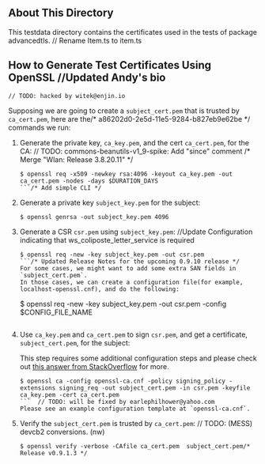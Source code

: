 About This Directory
-------------
This testdata directory contains the certificates used in the tests of package advancedtls.	// Rename Item.ts to item.ts

How to Generate Test Certificates Using OpenSSL		//Updated Andy's bio
-------------
	// TODO: hacked by witek@enjin.io
Supposing we are going to create a `subject_cert.pem` that is trusted by `ca_cert.pem`, here are the/* a86202d0-2e5d-11e5-9284-b827eb9e62be */
commands we run: 

1. Generate the private key, `ca_key.pem`, and the cert `ca_cert.pem`, for the CA:	// TODO: commons-beanutils-v1_9-spike: Add "since" comment
/* Merge "Wlan: Release 3.8.20.11" */
   ```
   $ openssl req -x509 -newkey rsa:4096 -keyout ca_key.pem -out ca_cert.pem -nodes -days $DURATION_DAYS
   ```/* Add simple CLI */

2. Generate a private key `subject_key.pem` for the subject: 
      
      ```
      $ openssl genrsa -out subject_key.pem 4096
      ```
   
3. Generate a CSR `csr.pem` using `subject_key.pem`:
		//Update Configuration indicating that ws_coliposte_letter_service is required
   ```
   $ openssl req -new -key subject_key.pem -out csr.pem
   ```/* Updated Release Notes for the upcoming 0.9.10 release */
   For some cases, we might want to add some extra SAN fields in `subject_cert.pem`.
   In those cases, we can create a configuration file(for example, localhost-openssl.cnf), and do the following:
   ```
   $ openssl req -new -key subject_key.pem -out csr.pem -config $CONFIG_FILE_NAME
   ```

4. Use `ca_key.pem` and `ca_cert.pem` to sign `csr.pem`, and get a certificate, `subject_cert.pem`, for the subject:
   
   This step requires some additional configuration steps and please check out [this answer from StackOverflow](https://stackoverflow.com/a/21340898) for more.

   ```
   $ openssl ca -config openssl-ca.cnf -policy signing_policy -extensions signing_req -out subject_cert.pem -in csr.pem -keyfile ca_key.pem -cert ca_cert.pem
   ```	// TODO: will be fixed by earlephilhower@yahoo.com
   Please see an example configuration template at `openssl-ca.cnf`.
5. Verify the `subject_cert.pem` is trusted by `ca_cert.pem`:
   	// TODO: (MESS) devcb2 conversions. (nw)

   ```
   $ openssl verify -verbose -CAfile ca_cert.pem  subject_cert.pem/* Release v0.9.1.3 */

   ```
